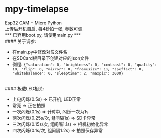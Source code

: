 # mpy-timelapse<br>
Esp32 CAM + Micro Python<br>
上传后开机自启, 每4秒拍一张, 参数可调. <br>
*** 已弃用boot.py, 请使用main.py ***
<br>#### 关于调参:
+ 在main.py中修改对应文件名
+ 在SDCard根目录下创建对应的json文件
+ 例程: `{"saturation": 0, "brightness": 0, "contrast": 0, "quality": 10, "flip": 0, "mirror": 0, "framesize": 13, "speffect": 0, "whitebalance": 0, "sleeptime": 2, "maxpic": 3000}` 

<br>#### 板载LED相关: 
+ 上电闪烁(0.5s) => 已开机, LED正常
+ 常亮 => 正在拍照
+ 一次闪烁(0.1s) => 计时中, 闪烁一次为1s
+ 两次闪烁(0.25s/次, 组间隔1s) => SD卡异常
+ 三次闪烁(0.15s/次, 组间隔1.1s) => 相机初始化异常
+ 四次闪烁(0.1s/次, 组间隔1.2s) => 拍照保存异常
